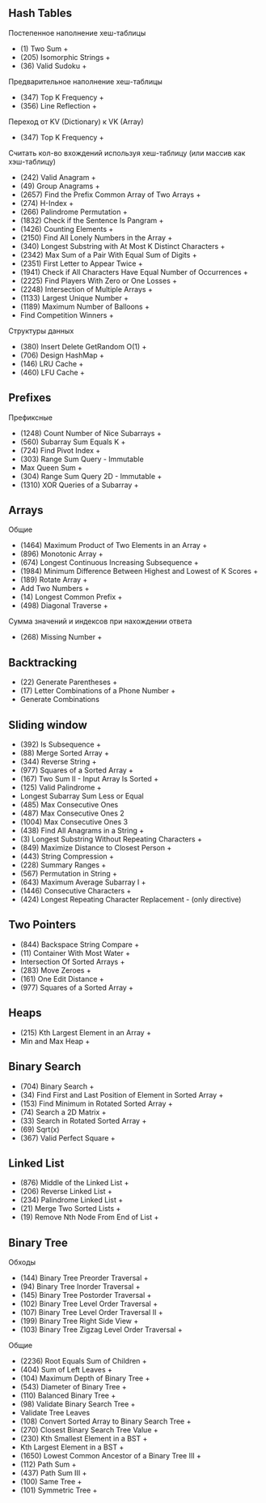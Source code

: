 ## Hash Tables

Постепенное наполнение хеш-таблицы
- (1) Two Sum +
- (205) Isomorphic Strings +
- (36) Valid Sudoku +

Предварительное наполнение хеш-таблицы
- (347) Top K Frequency +
- (356) Line Reflection +

Переход от KV (Dictionary) к VK (Array)
- (347) Top K Frequency +

Считать кол-во вхождений используя хеш-таблицу (или массив как хэш-таблицу)
- (242) Valid Anagram +
- (49) Group Anagrams +
- (2657) Find the Prefix Common Array of Two Arrays +
- (274) H-Index +
- (266) Palindrome Permutation +
- (1832) Check if the Sentence Is Pangram +
- (1426) Counting Elements +
- (2150) Find All Lonely Numbers in the Array +
- (340) Longest Substring with At Most K Distinct Characters +
- (2342) Max Sum of a Pair With Equal Sum of Digits +
- (2351) First Letter to Appear Twice +
- (1941) Check if All Characters Have Equal Number of Occurrences +
- (2225) Find Players With Zero or One Losses +
- (2248) Intersection of Multiple Arrays +
- (1133) Largest Unique Number +
- (1189) Maximum Number of Balloons +
- Find Competition Winners +

Структуры данных
- (380) Insert Delete GetRandom O(1) +
- (706) Design HashMap +
- (146) LRU Cache +
- (460) LFU Cache +

## Prefixes

Префиксные
- (1248) Count Number of Nice Subarrays +
- (560) Subarray Sum Equals K +
- (724) Find Pivot Index +
- (303) Range Sum Query - Immutable
- Max Queen Sum +
- (304) Range Sum Query 2D - Immutable +
- (1310) XOR Queries of a Subarray +

## Arrays

Общие
- (1464) Maximum Product of Two Elements in an Array +
- (896) Monotonic Array +
- (674) Longest Continuous Increasing Subsequence +
- (1984) Minimum Difference Between Highest and Lowest of K Scores +
- (189) Rotate Array +
- Add Two Numbers +
- (14) Longest Common Prefix +
- (498) Diagonal Traverse +

Сумма значений и индексов при нахождении ответа
- (268) Missing Number +

## Backtracking

- (22) Generate Parentheses +
- (17) Letter Combinations of a Phone Number +
- Generate Combinations

## Sliding window

- (392) Is Subsequence +
- (88) Merge Sorted Array +
- (344) Reverse String +
- (977) Squares of a Sorted Array +
- (167) Two Sum II - Input Array Is Sorted +
- (125) Valid Palindrome +
- Longest Subarray Sum Less or Equal
- (485) Max Consecutive Ones
- (487) Max Consecutive Ones 2
- (1004) Max Consecutive Ones 3
- (438) Find All Anagrams in a String +
- (3) Longest Substring Without Repeating Characters +
- (849) Maximize Distance to Closest Person +
- (443) String Compression +
- (228) Summary Ranges +
- (567) Permutation in String +
- (643) Maximum Average Subarray I +
- (1446) Consecutive Characters +
- (424) Longest Repeating Character Replacement - (only directive)

## Two Pointers
- (844) Backspace String Compare +
- (11) Container With Most Water +
- Intersection Of Sorted Arrays +
- (283) Move Zeroes +
- (161) One Edit Distance +
- (977) Squares of a Sorted Array +

## Heaps
- (215) Kth Largest Element in an Array +
- Min and Max Heap +

## Binary Search
- (704) Binary Search +
- (34) Find First and Last Position of Element in Sorted Array +
- (153) Find Minimum in Rotated Sorted Array +
- (74) Search a 2D Matrix +
- (33) Search in Rotated Sorted Array +
- (69) Sqrt(x)
- (367) Valid Perfect Square +

## Linked List
- (876) Middle of the Linked List +
- (206) Reverse Linked List +
- (234) Palindrome Linked List +
- (21) Merge Two Sorted Lists +
- (19) Remove Nth Node From End of List +

## Binary Tree
Обходы
- (144) Binary Tree Preorder Traversal +
- (94) Binary Tree Inorder Traversal +
- (145) Binary Tree Postorder Traversal +
- (102) Binary Tree Level Order Traversal +
- (107) Binary Tree Level Order Traversal II +
- (199) Binary Tree Right Side View +
- (103) Binary Tree Zigzag Level Order Traversal +

Общие
- (2236) Root Equals Sum of Children +
- (404) Sum of Left Leaves +
- (104) Maximum Depth of Binary Tree +
- (543) Diameter of Binary Tree +
- (110) Balanced Binary Tree +
- (98) Validate Binary Search Tree +
- Validate Tree Leaves
- (108) Convert Sorted Array to Binary Search Tree +
- (270) Closest Binary Search Tree Value +
- (230) Kth Smallest Element in a BST +
- Kth Largest Element in a BST +
- (1650) Lowest Common Ancestor of a Binary Tree III +
- (112) Path Sum +
- (437) Path Sum III +
- (100) Same Tree +
- (101) Symmetric Tree +

